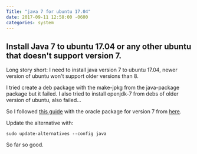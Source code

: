 ```yaml
---
Title: "java 7 for ubuntu 17.04"
date: 2017-09-11 12:58:00 -0600
categories: system
---
```

Install Java 7 to ubuntu 17.04 or any other ubuntu that doesn't support version 7.
------------------------------------------------------------------------

Long story short: I need to install java version 7 to ubuntu 17.04, newer version of ubuntu won't support older versions than 8.

I tried create a deb package with the make-jpkg from the java-package package but it failed.
I also tried to install openjdk-7 from debs of older version of ubuntu, also failed...

So I followed [this guide](https://www.digitalocean.com/community/tutorials/how-to-manually-install-oracle-java-on-a-debian-or-ubuntu-vps) with the oracle package for version 7 from [here](http://www.oracle.com/technetwork/java/javase/downloads/java-archive-downloads-javase7-521261.html).

Update the alternative with:

    sudo update-alternatives --config java

So far so good.
